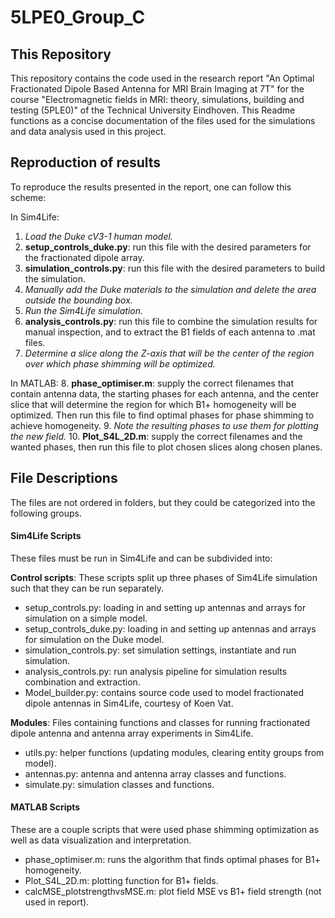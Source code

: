 # 5LPE0_Group_C

## This Repository
This repository contains the code used in the research report "An Optimal Fractionated Dipole Based Antenna for MRI Brain Imaging at 7T" for the course "Electromagnetic fields in MRI: theory, simulations, building and testing (5PLE0)" of the Technical University Eindhoven. This Readme functions as a concise documentation of the files used for the simulations and data analysis used in this project.

## Reproduction of results
To reproduce the results presented in the report, one can follow this scheme:

In Sim4Life:
1.	_Load the Duke cV3-1 human model._
2.	**setup_controls_duke.py**: run this file with the desired parameters for the fractionated dipole array.
3.	**simulation_controls.py**: run this file with the desired parameters to build the simulation.
4.	_Manually add the Duke materials to the simulation and delete the area outside the bounding box._
5.	_Run the Sim4Life simulation._
6.	**analysis_controls.py**: run this file to combine the simulation results for manual inspection, and to extract the B1 fields of each antenna to .mat files.
7.	_Determine a slice along the Z-axis that will be the center of the region over which phase shimming will be optimized._

In MATLAB:
8.	**phase_optimiser.m**: supply the correct filenames that contain antenna data, the starting phases for each antenna, and the center slice that will determine the region for which B1+ homogeneity will be optimized. Then run this file to find optimal phases for phase shimming to achieve homogeneity.
9.	_Note the resulting phases to use them for plotting the new field._
10.	**Plot_S4L_2D.m**: supply the correct filenames and the wanted phases, then run this file to plot chosen slices along chosen planes.
 
 ## File Descriptions
The files are not ordered in folders, but they could be categorized into the following groups.
 #### Sim4Life Scripts
These files must be run in Sim4Life and can be subdivided into:

**Control scripts**: These scripts split up three phases of Sim4Life simulation such that they can be run separately.
- setup_controls.py: loading in and setting up antennas and arrays for simulation on a simple model.
- setup_controls_duke.py: loading in and setting up antennas and arrays for simulation on the Duke model.
- simulation_controls.py: set simulation settings, instantiate and run simulation.
- analysis_controls.py: run analysis pipeline for simulation results combination and extraction.
- Model_builder.py: contains source code used to model fractionated dipole antennas in Sim4Life, courtesy of Koen Vat.

**Modules**: Files containing functions and classes for running fractionated dipole antenna and antenna array experiments in Sim4Life.
- utils.py: helper functions (updating modules, clearing entity groups from model).
- antennas.py: antenna and antenna array classes and functions.
- simulate.py: simulation classes and functions.

#### MATLAB Scripts
These are a couple scripts that were used phase shimming optimization as well as data visualization and interpretation.
- phase_optimiser.m: runs the algorithm that finds optimal phases for B1+ homogeneity.
- Plot_S4L_2D.m: plotting function for B1+ fields.
- calcMSE_plotstrengthvsMSE.m: plot field MSE vs B1+ field strength (not used in report).
